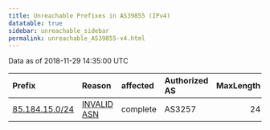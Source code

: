 ```yaml
---
title: Unreachable Prefixes in AS39855 (IPv4)
datatable: true
sidebar: unreachable_sidebar
permalink: unreachable_AS39855-v4.html
---
```


Data as of 2018-11-29 14:35:00 UTC


<div class="datatable-begin"></div>

| Prefix                                                 | Reason                                                                                                | affected   | Authorized AS   |   MaxLength | Anchor                                         |   unreachable /24s |
|:-------------------------------------------------------|:------------------------------------------------------------------------------------------------------|:-----------|:----------------|------------:|:-----------------------------------------------|-------------------:|
| [85.184.15.0/24](https://stat.ripe.net/85.184.15.0/24) | [INVALID ASN](https://rpki-validator.ripe.net/announcement-preview?asn=AS39855&prefix=85.184.15.0/24) | complete   | AS3257          |          24 | [RIPE](unreachable_RIPE_NCC_RPKI_Root-v4.html) |                  1 |

<div class="datatable-end"></div>